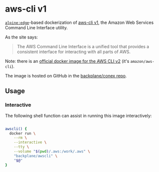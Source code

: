 # aws-cli v1

[`alpine:edge`](https://hub.docker.com/_/alpine/)-based dockerization of [aws-cli v1](https://docs.aws.amazon.com/cli/latest/index.html), the Amazon Web Services Command Line Interface utility.

As the site says:

> The AWS Command Line Interface is a unified tool that provides a consistent interface for interacting with all parts of AWS.

Note: there is an [official docker image for the AWS CLI v2](https://docs.aws.amazon.com/cli/latest/userguide/install-cliv2-docker.html) (it's `amazon/aws-cli`).

The image is hosted on GitHub in the [backplane/conex repo](https://github.com/backplane/conex/tree/main/aws-cli).

## Usage

### Interactive

The following shell function can assist in running this image interactively:

```sh

awscli() {
  docker run \
    --rm \
    --interactive \
    --tty \
    --volume "$(pwd)/.aws:/work/.aws" \
    "backplane/awscli" \
    "$@"
}

```
